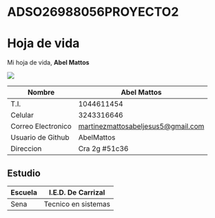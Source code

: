 # ADSO26988056PROYECTO2
# Hoja de vida
Mi hoja de vida,
**Abel Mattos**

<img src="https://user-images.githubusercontent.com/126481836/221584572-f28cd996-09e3-4d1c-b8d9-163111a2c9f8.jpg">

| Nombre  | Abel Mattos |
|---|---|
| T.I. | 1044611454 |
| Celular | 3243316646 |    
| Correo Electronico | martinezmattosabeljesus5@gmail.com |
| Usuario de Github | AbelMattos |
| Direccion | Cra 2g #51c36 | 

## Estudio

| Escuela | I.E.D. De Carrizal |
|---|---|
| Sena | Tecnico en sistemas |